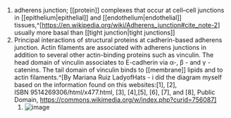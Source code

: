 1. adherens junction; [[protein]] complexes that occur at cell–cell junctions in [[epithelium|epithelial]] and [[endothelium|endothelial]] tissues,^[https://en.wikipedia.org/wiki/Adherens_junction#cite_note-2] usually more basal than [[tight junction|tight junctions]]
2. Principal interactions of structural proteins at cadherin-based adherens junction. Actin filaments are associated with adherens junctions in addition to several other actin-binding proteins such as vinculin. The head domain of vinculin associates to E-cadherin via α-, β - and γ -catenins. The tail domain of vinculin binds to [[membrane]] lipids and to actin filaments.^[By Mariana Ruiz LadyofHats - i did the diagram myself based on the information found on this websites:[1], [2], ISBN 9514269306/html/x477.html, [3], [4],[5], [6], [7], and [8], Public Domain, https://commons.wikimedia.org/w/index.php?curid=756087]
	1. ![image](https://upload.wikimedia.org/wikipedia/commons/thumb/2/27/Adherens_Junctions_structural_proteins.svg/418px-Adherens_Junctions_structural_proteins.svg.png)